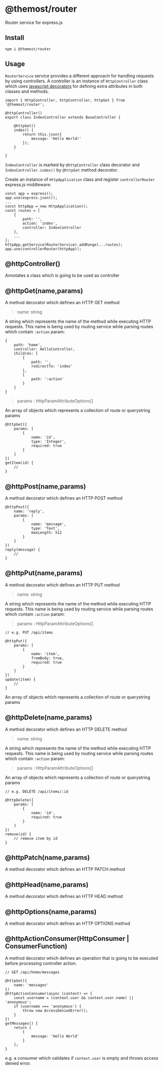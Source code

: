 # @themost/router
Router service for express.js

## Install

    npm i @themost/router

## Usage

`RouterService` service provides a different approach for handling requests by using
controllers. A controller is an instance of `HttpController` class which uses [javascript decorators](https://github.com/tc39/proposal-decorators) for defining extra attributes in both
classes and methods. 

    import { HttpController, httpController, httpGet } from '@themost/router';
    
    @httpController()
    export class IndexController extends BaseController {

        @httpGet()
        index() {
            return this.json({
                message: 'Hello World!'
            });
        }

    }

`IndexController` is marked by `@httpController` class decorator and `IndexController.index()` by `@httpGet` method decorator.

Create an instance of `HttpApplication` class and register `controllerRouter` express.js middleware:

    const app = express();
    app.use(express.json());
    ...
    const httpApp = new HttpApplication();
    const routes = [
        {
            path: '',
            action: 'index',
            controller: IndexController
        },
        ...
    ];
    httpApp.getService(RouterService).addRange(...routes);
    app.use(controllerRouter(httpApp));

## @httpController()

Annotates a class which is going to be used as controller

## @httpGet(name,params)

A method decorator which defines an HTTP GET method

> name: string

A string which represents the name of the method while executing HTTP requests. This name is being used by routing service while parsing routes which contain `:action` param:

    {
        path: 'home',
        controller: HelloController,
        children: [
            {
                path: '',
                redirectTo: 'index'
            },
            {
                path: ':action'
            }
        ]
    }

> params : HttpParamAttributeOptions[]

An array of objects which represents a collection of route or querystring params

    @httpGet({
        params: [
            {
                name: 'id',
                type: 'Integer',
                required: true
            }
        ]
    })
    getItem(id) {
        //
    }

 ## @httpPost(name,params)

A method decorator which defines an HTTP POST method

    @httpPost({
        name: 'reply',
        params: [
            {
                name: 'message',
                type: 'Text',
                maxLength: 512
            }
        ]
    })
    reply(message) {
        //
    }

## @httpPut(name,params)

A method decorator which defines an HTTP PUT method

> name: string

A string which represents the name of the method while executing HTTP requests. This name is being used by routing service while parsing routes which contain `:action` param:

> params : HttpParamAttributeOptions[]

    // e.g. PUT /api/items

    @httpPut({
        params: [
            {
                name: 'item',
                fromBody: true,
                required: true
            }
        ]
    })
    update(item) {
        //
    }

An array of objects which represents a collection of route or querystring params

## @httpDelete(name,params)

A method decorator which defines an HTTP DELETE method

> name: string

A string which represents the name of the method while executing HTTP requests. This name is being used by routing service while parsing routes which contain `:action` param:

> params : HttpParamAttributeOptions[]

An array of objects which represents a collection of route or querystring params

    // e.g. DELETE /api/items/:id

    @httpDelete({
        params: [
            {
                name: 'id',
                required: true
            }
        ]
    })
    remove(id) {
        // remove item by id
    }

## @httpPatch(name,params)

A method decorator which defines an HTTP PATCH method

## @httpHead(name,params)

A method decorator which defines an HTTP HEAD method

## @httpOptions(name,params)

A method decorator which defines an HTTP OPTIONS method

## @httpActionConsumer(HttpConsumer | ConsumerFunction)

A method decorator which defines an operation that is going to be executed before processing controller action.

    // GET /api/home/messages

    @httpGet({
        name: 'messages'
    })
    @httpActionConsumer(async (context) => {
        const username = (context.user && context.user.name) || 'anonymous';
        if (username === 'anonymous') {
            throw new AccessDeniedError();
        }
    })
    getMessages() {
        return [
            {
                message: 'Hello World'
            }
        ];
    }    

e.g. a consumer which validates if `context.user` is empty and throws access denied error.